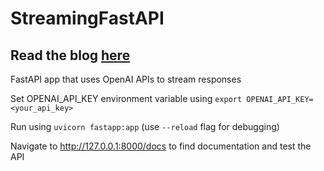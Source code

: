 # StreamingFastAPI

## Read the blog [here](https://tech.clevertap.com/streaming-openai-app-in-python/)

FastAPI app that uses OpenAI APIs to stream responses

Set OPENAI_API_KEY environment variable using `export OPENAI_API_KEY=<your_api_key>`

Run using `uvicorn fastapp:app` (use `--reload` flag for debugging)

Navigate to http://127.0.0.1:8000/docs to find documentation and test the API
